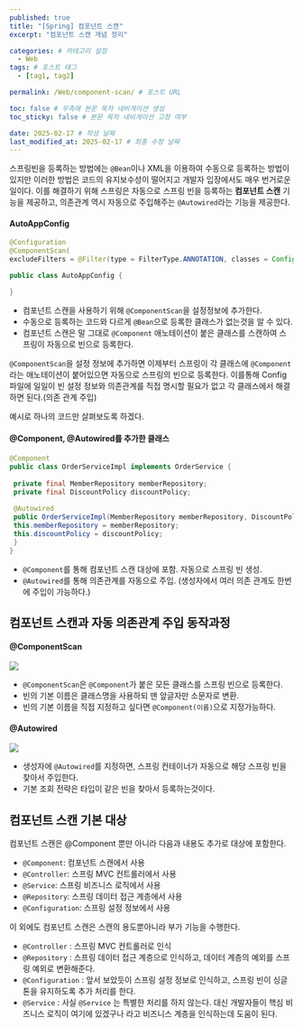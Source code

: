 ```yaml
---
published: true
title: "[Spring] 컴포넌트 스캔"
excerpt: "컴포넌트 스캔 개념 정리"

categories: # 카테고리 설정
  - Web
tags: # 포스트 태그
  - [tag1, tag2]

permalink: /Web/component-scan/ # 포스트 URL

toc: false # 우측에 본문 목차 네비게이션 생성
toc_sticky: false # 본문 목차 네비게이션 고정 여부

date: 2025-02-17 # 작성 날짜
last_modified_at: 2025-02-17 # 최종 수정 날짜
---
```


스프링빈을 등록하는 방법에는 `@Bean`이나 XML을 이용하여 수동으로 등록하는 방법이 있지만 이러한 방법은 코드의 유지보수성이 떨어지고 개발자 입장에서도 매우 번거로운 일이다. 이를 해결하기 위해 스프링은 자동으로 스프링 빈을 등록하는 **컴포넌트 스캔** 기능을 제공하고, 의존관계 역시 자동으로 주입해주는 `@Autowired`라는 기능을 제공한다.

#### AutoAppConfig
```java
@Configuration
@ComponentScan(
excludeFilters = @Filter(type = FilterType.ANNOTATION, classes = Configuration.class))

public class AutoAppConfig {

}
```
- 컴포넌트 스캔을 사용하기 위해 `@ComponentScan`을 설정정보에 추가한다.
- 수동으로 등록하는 코드와 다르게 `@Bean`으로 등록한 클래스가 없는것을 알 수 있다.
- 컴포넌트 스캔은 말 그대로 `@Component` 애노테이션이 붙은 클래스를 스캔하여 스프링이 자동으로 빈으로 등록한다.
 
`@ComponentScan`을 설정 정보에 추가하면 이제부터 스프링이 각 클래스에 `@Component`라는 애노테이션이 붙어있으면 자동으로 스프링의 빈으로 등록한다. 이를통해 Config파일에 일일이 빈 설정 정보와 의존관계를 직접 명시할 필요가 없고 각 클래스에서 해결하면 된다.(의존 관계 주입)

예시로 하나의 코드만 살펴보도록 하겠다.

#### @Component, @Autowired를 추가한 클래스
```java
@Component
public class OrderServiceImpl implements OrderService {
 
 private final MemberRepository memberRepository;
 private final DiscountPolicy discountPolicy;
 
 @Autowired
 public OrderServiceImpl(MemberRepository memberRepository, DiscountPolicy discountPolicy) {
 this.memberRepository = memberRepository;
 this.discountPolicy = discountPolicy;
 }
}
```
- `@Component`를 통해 컴포넌트 스캔 대상에 포함. 자동으로 스프링 빈 생성.
- `@Autowired`를 통해 의존관계를 자동으로 주입. (생성자에서 여러 의존 관계도 한번에 주입이 가능하다.)

## 컴포넌트 스캔과 자동 의존관계 주입 동작과정

#### @ComponentScan

![](https://velog.velcdn.com/images/gwoprk/post/75929ec7-cd3b-4448-9b73-700a0f625ac9/image.png)
- `@ComponentScan`은 `@Component`가 붙은 모든 클래스를 스프링 빈으로 등록한다.
- 빈의 기본 이름은 클래스명을 사용하되 맨 앞글자만 소문자로 변환.
- 빈의 기본 이름을 직접 지정하고 싶다면 `@Component(이름)`으로 지정가능하다.

#### @Autowired
![](https://velog.velcdn.com/images/gwoprk/post/3fcd2e81-b20a-4b6d-977d-81d761187baa/image.png)

- 생성자에 `@Autowired`를 지정하면, 스프링 컨테이너가 자동으로 해당 스프링 빈을 찾아서 주입한다.
- 기본 조회 전략은 타입이 같은 빈을 찾아서 등록하는것이다.

## 컴포넌트 스캔 기본 대상
컴포넌트 스캔은 @Component 뿐만 아니라 다음과 내용도 추가로 대상에 포함한다.
- `@Component`: 컴포넌트 스캔에서 사용
- `@Controller`: 스프링 MVC 컨트롤러에서 사용
- `@Service`: 스프링 비즈니스 로직에서 사용
- `@Repository`: 스프링 데이터 접근 계층에서 사용
- `@Configuration`: 스프링 설정 정보에서 사용

이 외에도 컴포넌트 스캔은 스캔의 용도뿐아니라 부가 기능을 수행한다.
- `@Controller` : 스프링 MVC 컨트롤러로 인식
- `@Repository` : 스프링 데이터 접근 계층으로 인식하고, 데이터 계층의 예외를 스프링 예외로 변환해준다.
- `@Configuration` : 앞서 보았듯이 스프링 설정 정보로 인식하고, 스프링 빈이 싱글톤을 유지하도록 추가 처리를 한다.
- `@Service` : 사실 `@Service` 는 특별한 처리를 하지 않는다. 대신 개발자들이 핵심 비즈니스 로직이 여기에 있겠구나 라고 비즈니스 계층을 인식하는데 도움이 된다.

